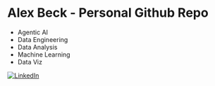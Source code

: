 # Alex Beck - Personal Github Repo
* Agentic AI
* Data Engineering
* Data Analysis
* Machine Learning
* Data Viz
<div id="badges">
  <a href="https://www.linkedin.com/in/alexander-k-beck/">    
    <img src="https://img.shields.io/badge/LinkedIn-blue?logo=linkedin&logoColor=white&style=for-the-badge" alt="LinkedIn"/>
  </a>
</div>

